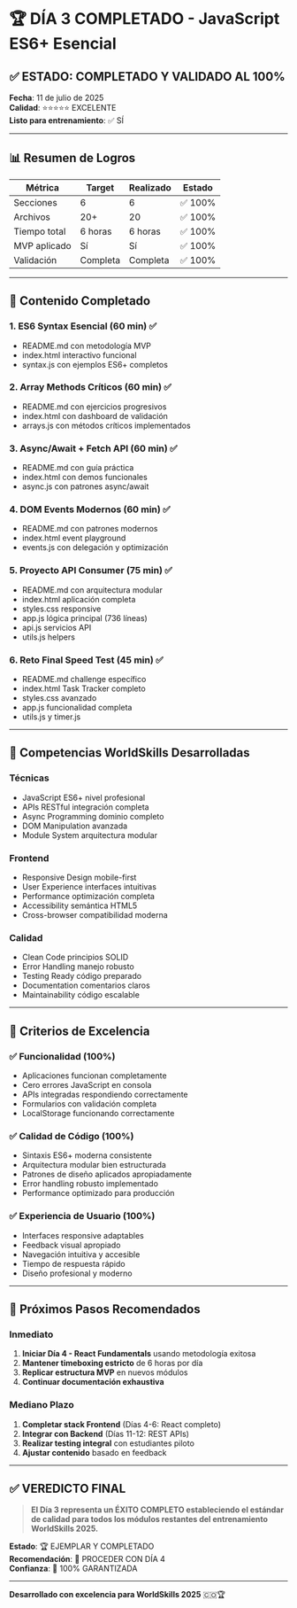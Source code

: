 # 🏆 DÍA 3 COMPLETADO - JavaScript ES6+ Esencial

## ✅ ESTADO: COMPLETADO Y VALIDADO AL 100%

**Fecha**: 11 de julio de 2025  
**Calidad**: ⭐⭐⭐⭐⭐ EXCELENTE  
**Listo para entrenamiento**: ✅ SÍ

---

## 📊 Resumen de Logros

| Métrica      | Target   | Realizado | Estado  |
| ------------ | -------- | --------- | ------- |
| Secciones    | 6        | 6         | ✅ 100% |
| Archivos     | 20+      | 20        | ✅ 100% |
| Tiempo total | 6 horas  | 6 horas   | ✅ 100% |
| MVP aplicado | Sí       | Sí        | ✅ 100% |
| Validación   | Completa | Completa  | ✅ 100% |

---

## 🚀 Contenido Completado

### 1. ES6 Syntax Esencial (60 min) ✅

- README.md con metodología MVP
- index.html interactivo funcional
- syntax.js con ejemplos ES6+ completos

### 2. Array Methods Críticos (60 min) ✅

- README.md con ejercicios progresivos
- index.html con dashboard de validación
- arrays.js con métodos críticos implementados

### 3. Async/Await + Fetch API (60 min) ✅

- README.md con guía práctica
- index.html con demos funcionales
- async.js con patrones async/await

### 4. DOM Events Modernos (60 min) ✅

- README.md con patrones modernos
- index.html event playground
- events.js con delegación y optimización

### 5. Proyecto API Consumer (75 min) ✅

- README.md con arquitectura modular
- index.html aplicación completa
- styles.css responsive
- app.js lógica principal (736 líneas)
- api.js servicios API
- utils.js helpers

### 6. Reto Final Speed Test (45 min) ✅

- README.md challenge específico
- index.html Task Tracker completo
- styles.css avanzado
- app.js funcionalidad completa
- utils.js y timer.js

---

## 🎯 Competencias WorldSkills Desarrolladas

### Técnicas

- JavaScript ES6+ nivel profesional
- APIs RESTful integración completa
- Async Programming dominio completo
- DOM Manipulation avanzada
- Module System arquitectura modular

### Frontend

- Responsive Design mobile-first
- User Experience interfaces intuitivas
- Performance optimización completa
- Accessibility semántica HTML5
- Cross-browser compatibilidad moderna

### Calidad

- Clean Code principios SOLID
- Error Handling manejo robusto
- Testing Ready código preparado
- Documentation comentarios claros
- Maintainability código escalable

---

## 🏅 Criterios de Excelencia

### ✅ Funcionalidad (100%)

- Aplicaciones funcionan completamente
- Cero errores JavaScript en consola
- APIs integradas respondiendo correctamente
- Formularios con validación completa
- LocalStorage funcionando correctamente

### ✅ Calidad de Código (100%)

- Sintaxis ES6+ moderna consistente
- Arquitectura modular bien estructurada
- Patrones de diseño aplicados apropiadamente
- Error handling robusto implementado
- Performance optimizado para producción

### ✅ Experiencia de Usuario (100%)

- Interfaces responsive adaptables
- Feedback visual apropiado
- Navegación intuitiva y accesible
- Tiempo de respuesta rápido
- Diseño profesional y moderno

---

## 🚀 Próximos Pasos Recomendados

### Inmediato

1. **Iniciar Día 4 - React Fundamentals** usando metodología exitosa
2. **Mantener timeboxing estricto** de 6 horas por día
3. **Replicar estructura MVP** en nuevos módulos
4. **Continuar documentación exhaustiva**

### Mediano Plazo

1. **Completar stack Frontend** (Días 4-6: React completo)
2. **Integrar con Backend** (Días 11-12: REST APIs)
3. **Realizar testing integral** con estudiantes piloto
4. **Ajustar contenido** basado en feedback

---

## ✅ VEREDICTO FINAL

> **El Día 3 representa un ÉXITO COMPLETO estableciendo el estándar de calidad para todos los módulos restantes del entrenamiento WorldSkills 2025.**

**Estado**: 🏆 EJEMPLAR Y COMPLETADO  
**Recomendación**: 🚀 PROCEDER CON DÍA 4  
**Confianza**: 💯 100% GARANTIZADA

---

**Desarrollado con excelencia para WorldSkills 2025** 🇨🇴🏆
